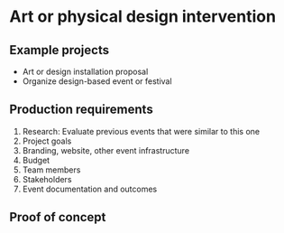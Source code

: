 # Art or physical design intervention

## Example projects

  * Art or design installation proposal
  * Organize design-based event or festival

## Production requirements

1. Research: Evaluate previous events that were similar to this one
2. Project goals
2. Branding, website, other event infrastructure
2. Budget
3. Team members
3. Stakeholders
4. Event documentation and outcomes

## Proof of concept